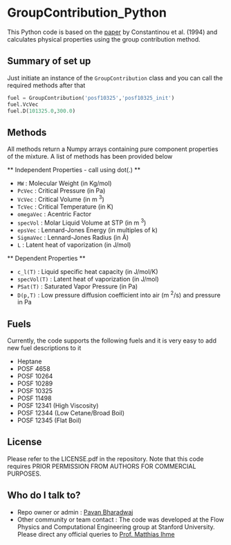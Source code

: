 # GroupContribution_Python #

This Python code is based on the [paper](http://onlinelibrary.wiley.com/doi/10.1002/aic.690401011/abstract) by Constantinou et al. (1994) and calculates physical properties using the group contribution method.

## Summary of set up ##

Just initiate an instance of the `GroupContribution` class and you can call the required methods after that

```python
fuel = GroupContribution('posf10325','posf10325_init')
fuel.VcVec
fuel.D(101325.0,300.0)
```

## Methods ##

All methods return a Numpy arrays containing pure component properties of the mixture. A list of methods has been provided below

** Independent Properties - call using dot(.) **

* `MW` : Molecular Weight (in Kg/mol)
* `PcVec` : Critical Pressure (in Pa)
* `VcVec` : Critical Volume (in m <sup>3</sup>)
* `TcVec` : Critical Temperature (in K)
* `omegaVec` : Acentric Factor
* `specVol` : Molar Liquid Volume at STP (in m <sup>3</sup>)
* `epsVec` : Lennard-Jones Energy (in multiples of k)
* `SigmaVec` : Lennard-Jones Radius (in Ã)
* `L` : Latent heat of vaporization (in J/mol)

** Dependent Properties **

* `c_l(T)` : Liquid specific heat capacity (in J/mol/K)
* `specVol(T)` : Latent heat of vaporization (in J/mol)
* `PSat(T)` : Saturated Vapor Pressure (in Pa)
* `D(p,T)` : Low pressure diffusion coefficient into air (m <sup>2</sup>/s) and pressure in Pa

## Fuels ##

Currently, the code supports the following fuels and it is very easy to add new fuel descriptions to it

* Heptane 
* POSF 4658
* POSF 10264 
* POSF 10289 
* POSF 10325 
* POSF 11498 
* POSF 12341 (High Viscosity)
* POSF 12344 (Low Cetane/Broad Boil)
* POSF 12345 (Flat Boil)

## License ##

Please refer to the LICENSE.pdf in the repository. Note that this code requires PRIOR PERMISSION FROM AUTHORS FOR COMMERCIAL PURPOSES.

## Who do I talk to? ##

* Repo owner or admin : [Pavan Bharadwaj](https://github.com/gpavanb)
* Other community or team contact : The code was developed at the Flow Physics and Computational Engineering group at Stanford University. Please direct any official queries to [Prof. Matthias Ihme](mailto:mihme@stanford.edu)

